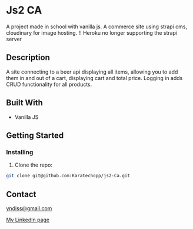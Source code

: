 # Js2 CA

A project made in school with vanilla js. A commerce site using strapi cms, cloudinary for image hosting.
!! Heroku no longer supporting the strapi server

## Description

A site connecting to a beer api displaying all items, allowing you to add them in and out of a cart, displaying cart and total price.
Logging in adds CRUD functionality for all products.

## Built With

- Vanilla JS

## Getting Started

### Installing

1. Clone the repo:

```bash
git clone git@github.com:Karatechopp/js2-Ca.git 
```

## Contact

yndiss@gmail.com

[My LinkedIn page](https://www.linkedin.com/in/%C3%B8yvind-yndestad-204360195/)
